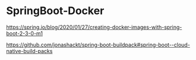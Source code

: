# SpringBoot-Docker

https://spring.io/blog/2020/01/27/creating-docker-images-with-spring-boot-2-3-0-m1


https://github.com/jonashackt/spring-boot-buildpack#spring-boot--cloud-native-build-packs
